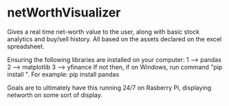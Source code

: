 # netWorthVisualizer
Gives a real time net-worth value to the user, along with basic stock analytics and buy/sell history. All based on the assets declared on the excel spreadsheet.

Ensuring the following libraries are installed on your computer:
1 --> pandas
2 --> matplotlib
3 --> yfinance
If not then, if on Windows, run command "pip install <library>". For example: pip install pandas
  
Goals are to ultimately have this running 24/7 on Rasberry Pi, displaying networth on some sort of display.
